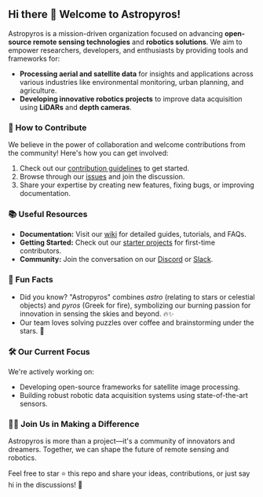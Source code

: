 ## Hi there 👋 Welcome to Astropyros!

Astropyros is a mission-driven organization focused on advancing **open-source remote sensing technologies** and **robotics solutions**. We aim to empower researchers, developers, and enthusiasts by providing tools and frameworks for:

- **Processing aerial and satellite data** for insights and applications across various industries like environmental monitoring, urban planning, and agriculture.
- **Developing innovative robotics projects** to improve data acquisition using **LiDARs** and **depth cameras**.

### 🌟 How to Contribute
We believe in the power of collaboration and welcome contributions from the community! Here's how you can get involved:
1. Check out our [contribution guidelines](#) to get started.
2. Browse through our [issues](#) and join the discussion.
3. Share your expertise by creating new features, fixing bugs, or improving documentation.

### 📚 Useful Resources
- **Documentation:** Visit our [wiki](#) for detailed guides, tutorials, and FAQs.
- **Getting Started:** Check out our [starter projects](#) for first-time contributors.
- **Community:** Join the conversation on our [Discord](#) or [Slack](#).

### 🌱 Fun Facts
- Did you know? "Astropyros" combines *astro* (relating to stars or celestial objects) and *pyros* (Greek for fire), symbolizing our burning passion for innovation in sensing the skies and beyond. 🔥✨
- Our team loves solving puzzles over coffee and brainstorming under the stars. 🌌

### 🛠️ Our Current Focus
We're actively working on:
- Developing open-source frameworks for satellite image processing.
- Building robust robotic data acquisition systems using state-of-the-art sensors.

### 🧙‍♂️ Join Us in Making a Difference
Astropyros is more than a project—it's a community of innovators and dreamers. Together, we can shape the future of remote sensing and robotics.

Feel free to star ⭐ this repo and share your ideas, contributions, or just say hi in the discussions! 💬
